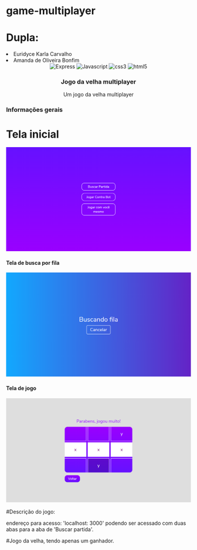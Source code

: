 # game-multiplayer
# Dupla: 
<li> Euridyce Karla Carvalho </li>
<li> Amanda de Oliveira Bonfim </li> 

<div align="center">
  <img height="30" alt="Express" src="https://img.shields.io/badge/Express.js-404D59?style=for-the-badge">
  <img height="30" alt="Javascript" src="https://img.shields.io/badge/JavaScript-F7DF1E?style=for-the-badge&logo=javascript&logoColor=black">
  <img height="30" alt="css3" src="https://img.shields.io/badge/CSS3-1572B6?style=for-the-badge&logo=css3&logoColor=white">
  <img height="30" alt="html5" src="https://img.shields.io/badge/HTML5-E34F26?style=for-the-badge&logo=html5&logoColor=white">
</div>

<h3 align="center">Jogo da velha multiplayer</h3>
<p align="center">
Um jogo da velha multiplayer
  <br>
</p>

<h3>Informações gerais</h3>

# Tela inicial

![Tela inicial](public/images/i1.png)

#### Tela de busca por fila

![Buscando fila](public/images/i3.png)

#### Tela de jogo

![Tela de jogo](public/images/i2.png)

#Descrição do jogo:

endereço para acesso: 'localhost: 3000'
podendo ser acessado com duas abas para a aba de 'Buscar partida'.

#Jogo da velha, tendo apenas um ganhador.
